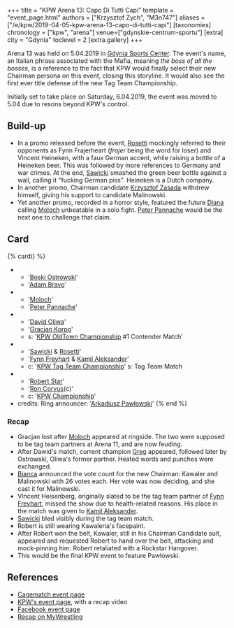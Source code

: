 +++
title = "KPW Arena 13: Capo Di Tutti Capi"
template = "event_page.html"
authors = ["Krzysztof Zych", "M3n747"]
aliases = ["/e/kpw/2019-04-05-kpw-arena-13-capo-di-tutti-capi"]
[taxonomies]
chronology = ["kpw", "arena"]
venue=["gdynskie-centrum-sportu"]
[extra]
city = "Gdynia"
toclevel = 2
[extra.gallery]
+++

Arena 13 was held on 5.04.2019 in [Gdynia Sports Center](@/v/gdynskie-centrum-sportu.md). The event's name, an Italian phrase associated with the Mafia, meaning _the boss of all the bosses_, is a reference to the fact that KPW would finally select their new Chairman persona on this event, closing this storyline. It would also see the first ever title defense of the new Tag Team Championship.

Initially set to take place on Saturday, 6.04.2019, the event was moved to 5.04 due to resons beyond KPW's control.

## Build-up

* In a promo released before the event, [Rosetti](@/w/rosetti.md) mockingly referred to their opponents as Fynn Frajerheart (_frajer_ being the word for loser) and Vincent Heineken, with a faux German accent, while raising a bottle of a Heineken beer. This was followed by more references to Germany and war crimes. At the end, [Sawicki](@/w/sawicki.md) smashed the green beer bottle against a wall, calling it "fucking German piss". Heineken is a Dutch company.
* In another promo, Chairman candidate [Krzysztof Zasada](@/w/krzysztof-zasada.md) withdrew himself, giving his support to candidate Malinowski.
* Yet another promo, recorded in a horror style, featured the future [Diana](@/w/diana-strong.md) calling [Moloch](@/w/moloch.md) unbeatable in a solo fight. [Peter Pannache](@/w/peter-pannache.md) would be the next one to challenge that claim.

## Card

{% card() %}
- - '[Boski Ostrowski](@/w/ostrowski.md)'
  - '[Adam Bravo](@/w/adam-bravo.md)'
- - '[Moloch](@/w/moloch.md)'
  - '[Peter Pannache](@/w/peter-pannache.md)'
- - '[David Oliwa](@/w/david-oliwa.md)'
  - '[Gracjan Korpo](@/w/gracjan-korpo.md)'
  - s: '[KPW OldTown Championship](@/c/kpw-old-town-championship.md) #1 Contender Match'
- - '[Sawicki](@/w/sawicki.md) & [Rosetti](@/w/rosetti.md)'
  - '[Fynn Freyhart](@/w/fynn-freyhart.md) & [Kamil Aleksander](@/w/kamil-aleksander.md)'
  - c: '[KPW Tag Team Championship](@/c/kpw-tag-team-championship.md)'
    s: Tag Team Match
- - '[Robert Star](@/w/robert-star.md)'
  - '[Ron Corvus](@/w/ron-corvus.md)(c)'
  - c: '[KPW Championship](@/c/kpw-championship.md)'
- credits:
    Ring announcer: '[Arkadiusz Pawłowski](@/w/pan-pawlowski.md)'
{% end %}

### Recap

* Gracjan lost after [Moloch](@/w/moloch.md) appeared at ringside. The two were supposed to be tag team partners at Arena 11, and are now feuding.
* After Dawid's match, current champion [Greg](@/w/greg.md) appeared, followed later by Ostrowski, Oliwa's former partner. Heated words and punches were exchanged.
* [Bianca](@/w/bianca.md) announced the vote count for the new Chairman: Kawaler and Malinowski with 26 votes each. Her vote was now deciding, and she cast it for Malinowski.
* Vincent Heisenberg, originally slated to be the tag team partner of [Fynn Freyhart](@/w/fynn-freyhart.md), missed the show due to health-related reasons. His place in the match was given to [Kamil Aleksander](@/w/kamil-aleksander.md).
* [Sawicki](@/w/sawicki.md) bled visibly during the tag team match.
* Robert is still wearing Kawaleria's facepaint.
* After Robert won the belt, Kawaler, still in his Chairman Candidate suit, appeared and requested Robert to hand over the belt, attacking and mock-pinning him. Robert
  retaliated with a Rockstar Hangover.
* This would be the final KPW event to feature Pawłowski.

## References

* [Cagematch event page](https://www.cagematch.net/?id=1&nr=230512)
* [KPW's event page](https://kpwrestling.pl/events/kpw-arena-13/), with a recap video
* [Facebook event page](https://www.facebook.com/events/2258200644451455/)
* [Recap on MyWrestling](https://mywrestling.com.pl/kpw-arena-13-capo-di-tutti-capi-wyniki/)
